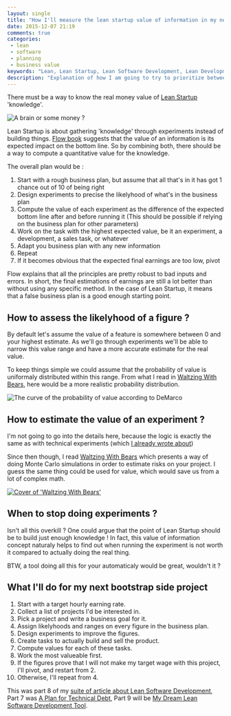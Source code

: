 ```yaml
---
layout: single
title: "How I'll measure the lean startup value of information in my next side project (Lean Software Development Part 8)"
date: 2015-12-07 21:19
comments: true
categories:
 - lean
 - software
 - planning
 - business value
keywords: "Lean, Lean Startup, Lean Software Development, Lean Development"
description: "Explanation of how I am going to try to prioritize between Lean Startup experiments and other activities"
---
```

There must be a way to know the real money value of [Lean Startup](http://theleanstartup.com/) 'knowledge'.

![A brain or some money ?]({{site.url}}{{site.baseurl}}/imgs/2015-12-07-how-ill-measure-the-lean-startup-value-of-information-in-my-next-side-project-lean-software-development-part-8/knowledge-money.jpg)

Lean Startup is about gathering 'knowledge' through experiments instead of building things. [Flow book](http://www.amazon.com/Principles-Product-Development-Flow-Generation/dp/1935401009/ref=sr_1_3?tag=pbourgau-20&amp;ie=UTF8&qid=1450068976&sr=8-3&keywords=lean+product+development) suggests that the value of an information is its expected impact on the bottom line. So by combining both, there should be a way to compute a quantitative value for the knowledge.

The overall plan would be :

1. Start with a rough business plan, but assume that all that's in it has got 1 chance out of 10 of being right
2. Design experiments to precise the likelyhood of what's in the business plan
3. Compute the value of each experiment as the difference of the expected bottom line after and before running it (This should be possible if relying on the business plan for other parameters)
4. Work on the task with the highest expected value, be it an experiment, a development, a sales task, or whatever
4. Adapt you business plan with any new information
5. Repeat
6. If it becomes obvious that the expected final earnings are too low, pivot

Flow explains that all the principles are pretty robust to bad inputs and errors. In short, the final estimations of earnings are still a lot better than without using any specific method. In the case of Lean Startup, it means that a false business plan is a good enough starting point.

## How to assess the likelyhood of a figure ?

By default let's assume the value of a feature is somewhere between 0 and your highest estimate. As we'll go through experiments we'll be able to narrow this value range and have a more accurate estimate for the real value.

To keep things simple we could assume that the probability of value is uniformaly distributed within this range. From what I read in [Waltzing With Bears](http://www.amazon.com/Waltzing-Bears-Managing-Software-Projects/dp/0932633609/ref=sr_1_1?tag=pbourgau-20&amp;ie=UTF8&qid=1449901015&sr=8-1&keywords=waltzing+with+bears), here would be a more realistic probability distribution.

![The curve of the probability of value according to DeMarco]({{site.url}}{{site.baseurl}}/imgs/2015-12-07-how-ill-measure-the-lean-startup-value-of-information-in-my-next-side-project-lean-software-development-part-8/Demarco-probability.png)

## How to estimate the value of an experiment ?

I'm not going to go into the details here, because the logic is exactly the same as with technical experiments (which [I already wrote about](/measure-the-business-value-of-your-spikes-and-take-high-payoff-risks-lean-software-development-part-4/))

Since then though, I read [Waltzing With Bears](http://www.amazon.com/Waltzing-Bears-Managing-Software-Projects/dp/0932633609/ref=sr_1_1?tag=pbourgau-20&amp;ie=UTF8&qid=1449901015&sr=8-1&keywords=waltzing+with+bears) which presents a way of doing Monte Carlo simulations in order to estimate risks on your project. I guess the same thing could be used for value, which would save us from a lot of complex math.

[![Cover of 'Waltzing With Bears']({{site.url}}{{site.baseurl}}/imgs/2015-12-07-how-ill-measure-the-lean-startup-value-of-information-in-my-next-side-project-lean-software-development-part-8/waltzing-with-bears.jpg)](http://www.amazon.com/Waltzing-Bears-Managing-Software-Projects/dp/0932633609/ref=sr_1_1?tag=pbourgau-20&amp;ie=UTF8&qid=1449901015&sr=8-1&keywords=waltzing+with+bears)

## When to stop doing experiments ?

Isn't all this overkill ? One could argue that the point of Lean Startup should be to build just enough knowledge ! In fact, this value of information concept naturaly helps to find out when running the experiment is not worth it compared to actually doing the real thing.

BTW, a tool doing all this for your automaticaly would be great, wouldn't it ?

## What I'll do for my next bootstrap side project

1. Start with a target hourly earning rate.
2. Collect a list of projects I'd be interested in.
3. Pick a project and write a business goal for it.
4. Assign likelyhoods and ranges on every figure in the business plan.
5. Design experiments to improve the figures.
6. Create tasks to actually build and sell the product.
7. Compute values for each of these tasks.
8. Work the most valueable first.
9. If the figures prove that I will not make my target wage with this project, I'll pivot, and restart from 2.
10. Otherwise, I'll repeat from 4.

This was part 8 of my [suite of article about Lean Software Development](/the-flow-book-summary-lean-software-development_part_1/), Part 7 was [A Plan for Technical Debt](/a-plan-for-technical-debt-lean-software-development-part-7/), Part 9 will be [My Dream Lean Software Development Tool](/my-dream-lean-software-development-tool-lean-software-development-part-9/).
